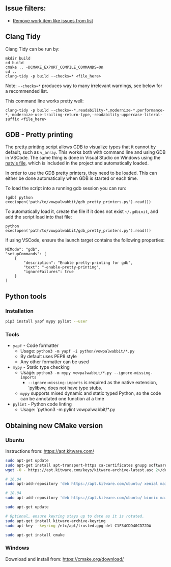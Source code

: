 ## Issue filters:
- [Remove work item like issues from list](https://github.com/VowpalWabbit/vowpal_wabbit/issues?page=1&q=is%3Aissue+is%3Aopen+-label%3A%22Feature+Request%22+-label%3A%22Atomization%22+-label%3A%22Continuous+Action%22+-label%3A%22Technical+Debt%22&utf8=%E2%9C%93) 

## Clang Tidy
Clang Tidy can be run by:
```
mkdir build
cd build
cmake .. -DCMAKE_EXPORT_COMPILE_COMMANDS=On
cd ..
clang-tidy -p build --checks=* <file_here>
```
Note: `--checks=*` produces way to many irrelevant warnings, see below for a recommended list.

This command line works pretty well:
```
clang-tidy -p build --checks=-*,readability-*,modernize-*,performance-*,-modernize-use-trailing-return-type,-readability-uppercase-literal-suffix <file_here>
```

## GDB - Pretty printing
The [pretty printing script](https://github.com/VowpalWabbit/vowpal_wabbit/blob/master/vowpalwabbit/gdb_pretty_printers.py) allows GDB to visualize types that it cannot by default, such as `v_array`. This works both with command line and using GDB in VSCode. The same thing is done in Visual Studio on Windows using the [natvis file](https://github.com/VowpalWabbit/vowpal_wabbit/blob/master/vowpalwabbit/vw_types.natvis), which is included in the project and automatically loaded. 

In order to use the GDB pretty printers, they need to be loaded. This can either be done automatically when GDB is started or each time.

To load the script into a running gdb session you can run:
```
(gdb) python exec(open('path/to/vowpalwabbit/gdb_pretty_printers.py').read())
```

To automatically load it, create the file if it does not exist `~/.gdbinit`, and add the script load into that file:
```
python exec(open('path/to/vowpalwabbit/gdb_pretty_printers.py').read())
```

If using VSCode, ensure the launch target contains the following properties:
```
MIMode": "gdb",
"setupCommands": [
    {
        "description": "Enable pretty-printing for gdb",
        "text": "-enable-pretty-printing",
        "ignoreFailures": true
    }
]
```

## Python tools
### Installation
```sh
pip3 install yapf mypy pylint --user
```

### Tools
- `yapf` - Code formatter
    - Usage: `python3 -m yapf -i python/vowpalwabbit/*.py`
    - By default uses PEP8 style
    - Any other formatter can be used
- `mypy` - Static type checking
    - Usage: `python3 -m mypy vowpalwabbit/*.py --ignore-missing-imports`
        - `--ignore-missing-imports` is required as the native extension, `pylibvw, does not have type stubs.
    - `mypy` supports mixed dynamic and static typed Python, so the code can be annotated one function at a time
- `pylint` - Python code linting
    - Usage: `python3 -m pylint vowpalwabbit/*.py

## Obtaining new CMake version 
### Ubuntu
Instructions from: https://apt.kitware.com/
```sh
sudo apt-get update
sudo apt-get install apt-transport-https ca-certificates gnupg software-properties-common wget
wget -O - https://apt.kitware.com/keys/kitware-archive-latest.asc 2>/dev/null | sudo apt-key add -

# 16.04
sudo apt-add-repository 'deb https://apt.kitware.com/ubuntu/ xenial main'

# 18.04
sudo apt-add-repository 'deb https://apt.kitware.com/ubuntu/ bionic main'

sudo apt-get update

# Optional, ensure keyring stays up to date as it is rotated.
sudo apt-get install kitware-archive-keyring
sudo apt-key --keyring /etc/apt/trusted.gpg del C1F34CDD40CD72DA

sudo apt-get install cmake
```

### Windows
Download and install from: https://cmake.org/download/